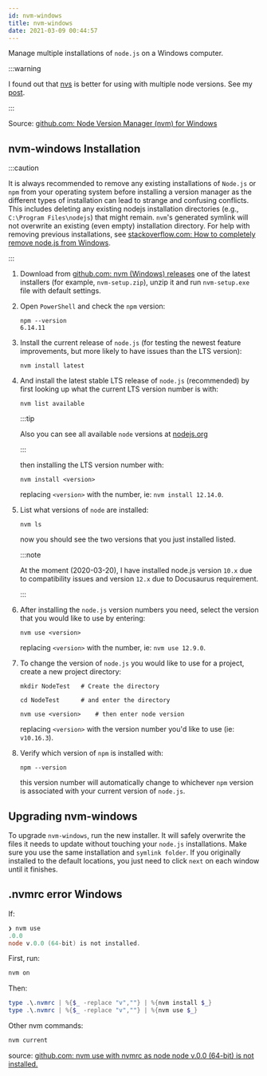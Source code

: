 ```yaml
---
id: nvm-windows
title: nvm-windows
date: 2021-03-09 00:44:57
---
```


Manage multiple installations of `node.js` on a Windows computer.

:::warning

I found out that <a href='https://github.com/jasongin/nvs#automatic-switching-per-directory' class='external'>nvs</a> is better for using with multiple node versions. See my [post](../../blog/2021/09/19/nvs-one-node-version-per-terminal-in-windows).

:::

Source: <a href='https://github.com/coreybutler/nvm-windows#node-version-manager-nvm-for-windows' class='external'>github.com: Node Version Manager (nvm) for Windows</a>

## nvm-windows Installation

:::caution

It is always recommended to remove any existing installations of `Node.js` or `npm` from your operating system before installing a version manager as the different types of installation can lead to strange and confusing conflicts. This includes deleting any existing nodejs installation directories (e.g., `C:\Program Files\nodejs`) that might remain. `nvm`'s generated symlink will not overwrite an existing (even empty) installation directory. For help with removing previous installations, see <a href='https://stackoverflow.com/questions/20711240/how-to-completely-remove-node-js-from-windows' class='external'>stackoverflow.com: How to completely remove node.js from Windows</a>.

:::

1. Download from <a href='https://github.com/coreybutler/nvm/releases' class='external'>github.com: nvm (Windows) releases</a> one of the latest installers (for example, `nvm-setup.zip`), unzip it and run `nvm-setup.exe` file with default settings.

2. Open `PowerShell` and check the `npm` version:

   ```shell
   npm --version
   6.14.11
   ```

3. Install the current release of `node.js` (for testing the newest feature improvements, but more likely to have issues than the LTS version):

   ```shell
   nvm install latest
   ```

4. And install the latest stable LTS release of `node.js` (recommended) by first looking up what the current LTS version number is with:

   ```shell
   nvm list available
   ```

   :::tip

   Also you can see all available `node` versions at <a href='https://nodejs.org/en/download/releases/' class='external'>nodejs.org</a>

   :::

   then installing the LTS version number with:

   ```shell
   nvm install <version>
   ```

   replacing `<version>` with the number, ie: `nvm install 12.14.0`.

5. List what versions of `node` are installed:

   ```shell
   nvm ls
   ```

   now you should see the two versions that you just installed listed.

   :::note

   At the moment (2020-03-20), I have installed node.js version `10.x` due to compatibility issues and version `12.x` due to Docusaurus requirement.

   :::

6. After installing the `node.js` version numbers you need, select the version that you would like to use by entering:

   ```shell
   nvm use <version>
   ```

   replacing `<version>` with the number, ie: `nvm use 12.9.0`.

7. To change the version of `node.js` you would like to use for a project, create a new project directory:

   ```shell
   mkdir NodeTest   # Create the directory

   cd NodeTest      # and enter the directory

   nvm use <version>    # then enter node version
   ```

   replacing `<version>` with the version number you'd like to use (ie: `v10.16.3`).

8. Verify which version of `npm` is installed with:

   ```shell
   npm --version
   ```

   this version number will automatically change to whichever `npm` version is associated with your current version of `node.js`.

## Upgrading nvm-windows

To upgrade `nvm-windows`, run the new installer. It will safely overwrite the files it needs to update without touching your `node.js` installations. Make sure you use the same installation and `symlink folder`. If you originally installed to the default locations, you just need to click `next` on each window until it finishes.

## .nvmrc error Windows

If:

```powershell title="PowerShell"
❯ nvm use
.0.0
node v.0.0 (64-bit) is not installed.
```

First, run:

```powershell
nvm on
```

Then:

```powershell title="PowerShell"
type .\.nvmrc | %{$_ -replace "v",""} | %{nvm install $_}
type .\.nvmrc | %{$_ -replace "v",""} | %{nvm use $_}
```

Other nvm commands:

```powershell
nvm current
```

source: <a href='https://github.com/coreybutler/nvm-windows/issues/388#issuecomment-454985039' class='external'>github.com: nvm use with nvmrc as node node v.0.0 (64-bit) is not installed.</a>
